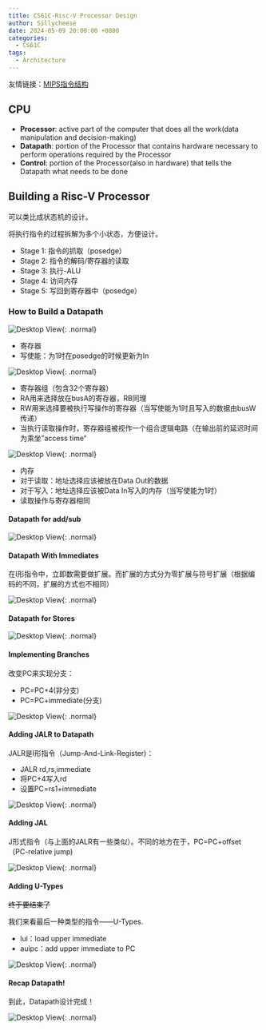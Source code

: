```yaml
---
title: CS61C-Risc-V Processor Design
author: Sillycheese
date: 2024-05-09 20:00:00 +0800
categories:
  - CS61C
tags:
  - Architecture
---
```


友情链接：[MIPS指令结构](https://cosmosning.github.io/2019/11/12/mips-zhi-ling-xi-tong-jian-yi-ru-men/)

## CPU

- **Processor**: active part of the computer that does all the work(data manipulation and decision-making)
- **Datapath**: portion of the Processor that contains hardware necessary to perform operations required by the Processor
- **Control**: portion of the Processor(also in hardware) that tells the Datapath what needs to be done

## Building a Risc-V Processor

可以类比成状态机的设计。

将执行指令的过程拆解为多个小状态，方便设计。

- Stage 1: 指令的抓取（posedge）
- Stage 2: 指令的解码/寄存器的读取
- Stage 3: 执行-ALU
- Stage 4: 访问内存
- Stage 5: 写回到寄存器中（posedge）

### How to Build a Datapath

![Desktop View](/img/image-20240509191531569.png){: .normal}

- 寄存器
- 写使能：为1时在posedge的时候更新为In

![Desktop View](/img/image-20240509192020112.png){: .normal}

- 寄存器组（包含32个寄存器）
- RA用来选择放在busA的寄存器，RB同理
- RW用来选择要被执行写操作的寄存器（当写使能为1时且写入的数据由busW传递）
- 当执行读取操作时，寄存器组被视作一个组合逻辑电路（在输出前的延迟时间为乘坐”access time“

![Desktop View](/img/image-20240509192646974.png){: .normal}

- 内存
- 对于读取：地址选择应该被放在Data Out的数据
- 对于写入：地址选择应该被Data In写入的内存（当写使能为1时）
- 读取操作与寄存器相同

#### Datapath for add/sub

![Desktop View](/img/image-20240509195932535.png){: .normal}

#### Datapath With Immediates

在I形指令中，立即数需要做扩展。而扩展的方式分为零扩展与符号扩展（根据编码的不同，扩展的方式也不相同）

![Desktop View](/img/image-20240509202029451.png){: .normal}

#### Datapath for Stores

![Desktop View](/img/image-20240509210142003.png){: .normal}

#### Implementing Branches

改变PC来实现分支：

 - PC=PC+4(非分支)
 - PC=PC+immediate(分支)

![Desktop View](/img/image-20240509212452539.png){: .normal}

#### Adding JALR to Datapath

JALR是I形指令（Jump-And-Link-Register)：

 - JALR rd,rs,immediate
 - 将PC+4写入rd
 - 设置PC=rs1+immediate

![Desktop View](/img/image-20240509214341818.png){: .normal}

#### Adding JAL

J形式指令（与上面的JALR有一些类似）。不同的地方在于，PC=PC+offset（PC-relative jump)

![Desktop View](/img/image-20240509215137258.png){: .normal}

#### Adding U-Types

~~终于要结束了~~

我们来看最后一种类型的指令——U-Types.

- lui：load upper immediate
- auipc：add upper immediate to PC

![Desktop View](/img/image-20240509220202591.png){: .normal}

#### Recap Datapath!

到此，Datapath设计完成！

![Desktop View](/img/image-20240509221019335.png){: .normal}

 